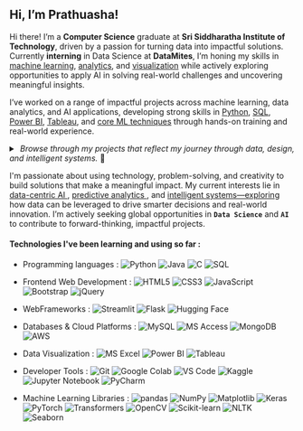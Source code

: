 ## Hi, I’m Prathuasha!

Hi there! I’m a **Computer Science** graduate at **Sri Siddharatha Institute of Technology**, driven by a passion for turning data into impactful solutions. Currently **interning** in Data Science at **DataMites**, I’m honing my skills in <ins>machine learning</ins>, <ins>analytics</ins>, and <ins>visualization</ins> while actively exploring opportunities to apply AI in solving real-world challenges and uncovering meaningful insights.

I’ve worked on a range of impactful projects across machine learning, data analytics, and AI applications, developing strong skills in <ins>Python</ins>, <ins>SQL</ins>, <ins>Power BI</ins>, <ins>Tableau</ins>, and <ins>core ML techniques</ins> through hands-on training and real-world experience.
<details>
  <summary><i> &nbsp;Browse through my projects that reflect my journey through data, design, and intelligent systems. </i>👀 </summary>

  <br />
  <p>
     <a href="https://github.com/PrathuashaKB/ASR-Using-Deep-Learning">
      <img align="center" src="https://github-readme-stats-git-masterrstaa-rickstaa.vercel.app/api/pin/?username=PrathuashaKB&repo=ASR-Using-Deep-Learning&theme=radical"/>
    </a>
    <a href="https://github.com/PrathuashaKB/Detection-Of-ASD">
      <img align="center" src="https://github-readme-stats-git-masterrstaa-rickstaa.vercel.app/api/pin/?username=PrathuashaKB&repo=Detection-Of-ASD&theme=radical"/>
    </a>
    <a href="https://github.com/PrathuashaKB/MALDEFENDER-A-Malware-Detection-System">
      <img align="center" src="https://github-readme-stats-git-masterrstaa-rickstaa.vercel.app/api/pin/?username=PrathuashaKB&repo=MALDEFENDER-A-Malware-Detection-System&theme=radical"/>
    </a>
  </p>
</details>

I'm passionate about using technology, problem-solving, and creativity to build solutions that make a meaningful impact. My current interests lie in <ins>data-centric AI </ins>,  <ins>predictive analytics </ins>, and  <ins>intelligent systems—exploring </ins> how data can be leveraged to drive smarter decisions and real-world innovation. I’m actively seeking global opportunities in **`Data Science`** and **`AI`** to contribute to forward-thinking, impactful projects.

#### Technologies I've been learning and using so far :
 - Programming languages :
![Python](https://img.shields.io/badge/-Python-000000?style=flat-square&logo=python&logoColor=F7BD2F)
![Java](https://img.shields.io/badge/-Java-000000?style=flat-square&logo=openjdk&logoColor=007396)
![C](https://img.shields.io/badge/-C-000000?style=flat-square&logo=c&logoColor=A8B9CC)
![SQL](https://img.shields.io/badge/-SQL-000000?style=flat-square&logo=mysql&logoColor=4479A1)

 - Frontend Web Development :
![HTML5](https://img.shields.io/badge/-HTML5-000000?style=flat-square&logo=html5&logoColor=E34F26)
![CSS3](https://img.shields.io/badge/-CSS3-000000?style=flat-square&logo=css3&logoColor=1572B6)
![JavaScript](https://img.shields.io/badge/-JavaScript-000000?style=flat-square&logo=javascript&logoColor=F7DF1E)
![Bootstrap](https://img.shields.io/badge/-Bootstrap-000000?style=flat-square&logo=bootstrap&logoColor=7952B3)
![jQuery](https://img.shields.io/badge/-jQuery-000000?style=flat-square&logo=jquery&logoColor=0769AD)

 - WebFrameworks :
![Streamlit](https://img.shields.io/badge/-Streamlit-000000?style=flat-square&logo=streamlit&logoColor=FF4B4B)
![Flask](https://img.shields.io/badge/-Flask-000000?style=flat-square&logo=flask&logoColor=ffffff)
![Hugging Face](https://img.shields.io/badge/-HuggingFace-000000?style=flat-square&logo=huggingface&logoColor=FFD21F)

 - Databases & Cloud Platforms :
![MySQL](https://img.shields.io/badge/-MySQL-000000?style=flat-square&logo=mysql&logoColor=4479A1)
![MS Access](https://img.shields.io/badge/-MS%20Access-000000?style=flat-square&logo=microsoft-access&logoColor=A4373A)
![MongoDB](https://img.shields.io/badge/-MongoDB-000000?style=flat-square&logo=mongodb&logoColor=47A248)
![AWS](https://img.shields.io/badge/AWS-Cloud-000000?style=flat-square&logo=amazonaws&logoColor=FF9900)

 -  Data Visualization : 
![MS Excel](https://img.shields.io/badge/-MS%20Excel-000000?style=flat-square&logo=microsoft-excel&logoColor=217346)
![Power BI](https://img.shields.io/badge/-Power%20BI-000000?style=flat-square&logo=power-bi&logoColor=F2C811)
![Tableau](https://img.shields.io/badge/-Tableau-000000?style=flat-square&logo=tableau&logoColor=E97627)

 - Developer Tools :
![Git](https://img.shields.io/badge/-Git-000000?style=flat-square&logo=git&logoColor=F05032)
![Google Colab](https://img.shields.io/badge/-Google%20Colab-000000?style=flat-square&logo=googlecolab&logoColor=F9AB00)
![VS Code](https://img.shields.io/badge/-VS%20Code-000000?style=flat-square&logo=visualstudiocode&logoColor=007ACC)
![Kaggle](https://img.shields.io/badge/-Kaggle-000000?style=flat-square&logo=kaggle&logoColor=20BEFF)
![Jupyter Notebook](https://img.shields.io/badge/-Jupyter-000000?style=flat-square&logo=jupyter&logoColor=F37626)
![PyCharm](https://img.shields.io/badge/-PyCharm-000000?style=flat-square&logo=pycharm&logoColor=31A8FF)

 - Machine Learning Libraries :
![pandas](https://img.shields.io/badge/-pandas-000000?style=flat-square&logo=pandas&logoColor=white)
![NumPy](https://img.shields.io/badge/-NumPy-000000?style=flat-square&logo=numpy&logoColor=white)
![Matplotlib](https://img.shields.io/badge/-Matplotlib-000000?style=flat-square&logo=matplotlib&logoColor=white)
![Keras](https://img.shields.io/badge/-Keras-000000?style=flat-square&logo=keras&logoColor=D00000)
![PyTorch](https://img.shields.io/badge/-PyTorch-000000?style=flat-square&logo=pytorch&logoColor=EE4C2C)
![Transformers](https://img.shields.io/badge/-Transformers-000000?style=flat-square&logo=huggingface&logoColor=FFD21F)
![OpenCV](https://img.shields.io/badge/-OpenCV-000000?style=flat-square&logo=opencv&logoColor=white)
![Scikit-learn](https://img.shields.io/badge/-Scikit--learn-000000?style=flat-square&logo=scikitlearn&logoColor=F7931E)
![NLTK](https://img.shields.io/badge/-NLTK-000000?style=flat-square&logo=python&logoColor=white)
![Seaborn](https://img.shields.io/badge/-Seaborn-000000?style=flat-square&logo=python&logoColor=white)




